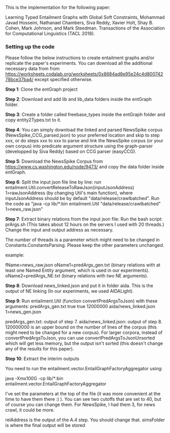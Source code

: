 This is the implementation for the following paper:

Learning Typed Entailment Graphs with Global Soft Constraints, Mohammad Javad Hosseini, Nathanael Chambers, Siva Reddy, Xavier Holt, Shay B. Cohen, Mark Johnson, and Mark Steedman. Transactions of the Association for Computational Linguistics (TACL 2018).

### Setting up the code

Please follow the below instructions to create entailment graphs and/or replicate the paper's experiments. You can download all the additional necessary data from from https://worksheets.codalab.org/worksheets/0x8684ad8e95e24c4d80074278bce37ba4/ except specified otherwise.

**Step 1**: Clone the entGraph project

**Step 2**: Download and add lib and lib_data folders inside the entGraph folder.

**Step 3**: Create a folder called freebase_types inside the entGraph folder and copy entity2Types.txt to it.

**Step 4**: You can simply download the linked and parsed NewsSpike corpus (NewsSpike_CCG_parsed.json) to your preferred location and skip to step xxx, or do steps xxx to xxx  to parse and link the NewsSpike corpus (or your own corpus) into predicate argument structure using the graph-parser (developped by Siva Reddy) based on CCG parser (easyCCG).

**Step 5**: Download the NewsSpike Corpus from https://www.cs.washington.edu/node/9473/ and copy the data folder inside entGraph.
   
**Step 6**: Split the input json file line by line: run entailment.Util.convertReleaseToRawJson(inputJsonAddress) 1>rawJsonAddress (by changing Util's main function), where inputJsonAddress should be by default "data/release/crawlbatched". Run the code as "java -cp lib/*:bin entailment.Util "data/release/crawlbatched" 1>news_raw.json"

**Step 7**: Extract binary relations from the input json file: Run the bash script: prArgs.sh (This takes about 12 hours on the servers I used with 20 threads.) Change the input and output address as necessary.

The number of threads is a parameter which might need to be changed in Constants.ConstantsParsing. Please keep the other parameters unchanged.

example:

fName=news_raw.json
oName1=predArgs_gen.txt (binary relations with at least one Named Entity argument, which is used in our experiments).
oName2=predArgs_NE.txt (binary relations with two NE arguments).

**Step 8**: Download news_linked.json and put it in folder aida. This is the output of NE linking (In our experiments, we used AIDALight).

**Step 9**: Run entailment.Util (function convertPredArgsToJson) with these arguments: predArgs_gen.txt true true 12000000 aida/news_linked.json 1>news_gen.json

predArgs_gen.txt: output of step 7.
aida/news_linked.json: output of step 8.
120000000 is an upper bound on the number of lines of the corpus (this might need to be changed for a new corpus). For larger corpora, instead of convertPredArgsToJson, you can use convertPredArgsToJsonUnsorted which will get less memory, but the output isn't sorted (this doesn't change any of the results for this paper).

**Step 10**: Extract the interim outputs

You need to run the entailment.vector.EntailGraphFactoryAggregator using:

java -Xmx100G -cp lib/*:bin  entailment.vector.EntailGraphFactoryAggregator

I've set the parameters at the top of the file (it was more convenient at the time to have them there :) ). You can see two cutoffs that are set to 40, but of course you can change them. For NewsSpike, I had them 3, for news crawl, it could be more.

relAddress is the output of the A.4 step. You should change that.
simsFolder is where the final output will be stored
